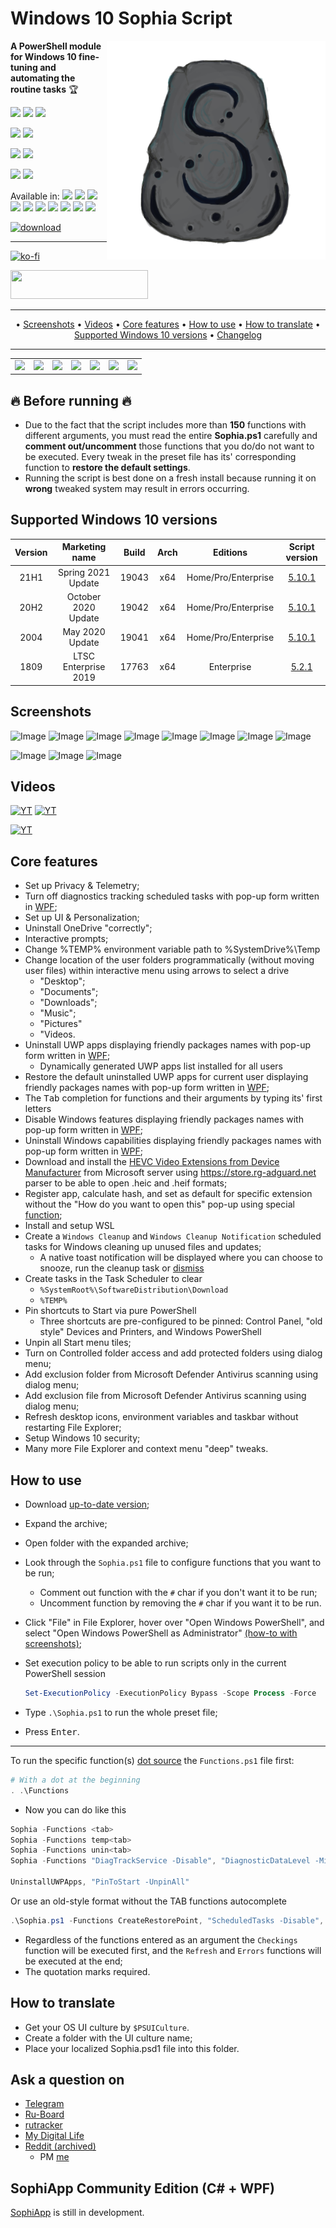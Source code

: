 # Windows 10 Sophia Script

<img src="./img/Sophia.png" alt="Sophia Script" width='350' align="right">

**A PowerShell module for Windows 10 fine-tuning and automating the routine tasks** :trophy:

<p align="left">
  <img src="https://img.shields.io/github/workflow/status/farag2/Windows-10-Sophia-Script/Build?label=GitHub%20Actions&logo=GitHub">
  <a href="https://www.codacy.com/gh/farag2/Windows-10-Sophia-Script"><img src="https://app.codacy.com/project/badge/Grade/a760e521a97949098be8aa257f6cce11"></a>
  <img src="https://img.shields.io/badge/PowerShell%205.1%20&%207.1-Ready-blue.svg?color=5391FE&style=flat&logo=powershell">

  <a href="https://github.com/farag2/Windows-10-Sophia-Script/releases"><img src="https://img.shields.io/github/downloads/farag2/Windows-10-Setup-Script/total.svg?label=downloads%20%28since%20May%202020%29"></a>
  <a href="https://github.com/farag2/Windows-10-Sophia-Script/releases"><img src="https://img.shields.io/github/v/release/farag2/Windows-10-Sophia-Script"></a>

  <a href="https://twitter.com/tea_head_"><img src="https://img.shields.io/badge/Logo%20by-teahead-blue?style=flat&logo=Twitter"></a>
  <img src="https://img.shields.io/badge/Made%20with-%E2%9D%A4-149ce2.svg?color=149ce2">

  <a href="https://t.me/SophiaNews"><img src="https://img.shields.io/badge/Sophia%20News-Telegram-blue?style=flat&logo=Telegram"></a>
  <a href="https://t.me/Sophia_Chat"><img src="https://img.shields.io/badge/Sophia%20Chat-Telegram-blue?style=flat&logo=Telegram"></a>
</p>

Available in: <img src="https://upload.wikimedia.org/wikipedia/commons/a/ae/Flag_of_the_United_Kingdom.svg" height="11px"/> <img src="https://upload.wikimedia.org/wikipedia/commons/f/fa/Flag_of_the_People's_Republic_of_China.svg" height="11px"/> <img src="https://upload.wikimedia.org/wikipedia/commons/b/ba/Flag_of_Germany.svg" height="11px"/>
<img src="https://upload.wikimedia.org/wikipedia/commons/c/c3/Flag_of_France.svg" height="11px"/> <img src="https://upload.wikimedia.org/wikipedia/commons/0/03/Flag_of_Italy.svg" height="11px"/> <img src="https://upload.wikimedia.org/wikipedia/commons/f/f3/Flag_of_Russia.svg" height="11px"/> <img src="https://upload.wikimedia.org/wikipedia/commons/4/49/Flag_of_Ukraine.svg" height="11px"/> <img src="https://upload.wikimedia.org/wikipedia/commons/b/b4/Flag_of_Turkey.svg" height="11px"/> <img src="https://upload.wikimedia.org/wikipedia/commons/9/9a/Flag_of_Spain.svg" height="11px"/> <img src="https://upload.wikimedia.org/wikipedia/commons/5/5c/Flag_of_Portugal.svg" height="11px"/>

[![download](https://i.imgur.com/U8gicyY.png)](https://github.com/farag2/Windows-10-Sophia-Script/releases/latest)

***

[![ko-fi](https://www.ko-fi.com/img/githubbutton_sm.svg)](https://ko-fi.com/Q5Q51QUJC)

<a href="https://yoomoney.ru/to/4100116615568835"><img src="https://yoomoney.ru/i/shop/iomoney_logo_color_example.png" width=220px height=46px></a>

***

<p align="center">
	&bull;
	<a href="#screenshots">Screenshots</a>
	&bull;
	<a href="#sophia-script-in-action">Videos</a>
	&bull;
	<a href="#core-features">Core features</a>
	&bull;
	<a href="#how-to-use">How to use</a>
	&bull;
	<a href="#how-to-translate">How to translate</a>
	&bull;
	<a href="#supported-windows-10-versions">Supported Windows 10 versions</a>
	&bull;
	<a href="https://github.com/farag2/Windows-10-Sophia-Script/blob/master/CHANGELOG.md">Changelog</a>
</p>

***

<table>
	<tr>
		<td>
			<a href="https://rutracker.org/forum/viewtopic.php?t=5996011">
				<img src="https://static.t-ru.org/logo/logo-3.svg" height="100px">
			</a>
		</td>
		<td>
			<a href="https://4sysops.com/archives/windows-10-sophia-script-powershell-functions-for-windows-10-fine-tuning-and-automating-routine-configuration-tasks/">
				<img src="https://i.imgur.com/cZ32Hkt.png">
			</a>
		</td>
		<td>
			<a href="https://www.ghacks.net/2020/09/27/windows-10-setup-script-has-a-new-name-and-is-now-easier-to-use/">
				<img src="https://i.imgur.com/K4f8VBo.png">
			</a>
		</td>
		<td>
			<a href="https://www.neowin.net/news/this-windows-10-setup-script-lets-you-fine-tune-around-150-functions-for-new-installs">
				<img src="https://i.imgur.com/5fILFqz.png">
			</a>
		</td>
		<td>
			<a href="https://www.comss.ru/page.php?id=8019">
				<img src="https://cdn.comss.net/img/logo51.png">
			</a>
		</td>
		<td>
			<a href="https://habr.com/en/post/521202">
				<img src="https://i.imgur.com/cXWLr4I.png">
			</a>
		</td>
		<td>
			<a href="https://www.deskmodder.de/blog/2020/09/25/windows-10-sophia-script-windows-10-feintuning-mit-powershell/">
				<img src="https://i.imgur.com/6sAI2wZ.png">
			</a>
		</td>
	</tr>
</table>

## :fire: Before running :fire:

* Due to the fact that the script includes more than **150** functions with different arguments, you must read the entire **Sophia.ps1** carefully and **comment out/uncomment** those functions that you do/do not want to be executed. Every tweak in the preset file has its' corresponding function to **restore the default settings**.
* Running the script is best done on a fresh install because running it on **wrong** tweaked system may result in errors occurring.

## Supported Windows 10 versions

|Version|    Marketing name   | Build | Arch |      Editions     | Script version |
|:-----:|:-------------------:|:-----:|:----:|:-----------------:|:--------------:|
| 21H1  | Spring 2021 Update  | 19043 |  x64 |Home/Pro/Enterprise|[5.10.1](https://github.com/farag2/Windows-10-Sophia-Script/releases/latest)|
| 20H2  | October 2020 Update | 19042 |  x64 |Home/Pro/Enterprise|[5.10.1](https://github.com/farag2/Windows-10-Sophia-Script/releases/latest)|
| 2004  |   May 2020 Update   | 19041 |  x64 |Home/Pro/Enterprise|[5.10.1](https://github.com/farag2/Windows-10-Sophia-Script/releases/latest)|
| 1809  | LTSC Enterprise 2019| 17763 |  x64 |   Enterprise      |[5.2.1](https://github.com/farag2/Windows-10-Sophia-Script/releases/latest)|

## Screenshots

![Image](./img/Autocomplete.gif)
![Image](https://i.imgur.com/xe0PgFL.png)
![Image](https://i.imgur.com/xeiBbes.png) ![Image](https://i.imgur.com/0zj0h2S.png)
![Image](https://i.imgur.com/uwJ2bqD.png) ![Image](https://i.imgur.com/ybdlLcf.png)
![Image](https://i.imgur.com/chjWR8R.png)
![Image](https://i.imgur.com/cZC40Fi.png)

![Image](https://i.imgur.com/fmFxnaA.png)
![Image](https://i.imgur.com/IbaYl3h.png)
![Image](https://i.imgur.com/9s7Noud.png)

## Videos

[![YT](https://img.youtube.com/vi/f529ucAipI8/0.jpg)](https://youtu.be/f529ucAipI8) [![YT](https://img.youtube.com/vi/MiQ85tVXQQA/0.jpg)](https://youtu.be/MiQ85tVXQQA)

[![YT](https://img.youtube.com/vi/8E6OT_QcHaU/1.jpg)](https://youtu.be/8E6OT_QcHaU?t=370)

## Core features

* Set up Privacy & Telemetry;
* Turn off diagnostics tracking scheduled tasks with pop-up form written in [WPF](#Screenshots);
* Set up UI & Personalization;
* Uninstall OneDrive "correctly";
* Interactive prompts;
* Change %TEMP% environment variable path to %SystemDrive%\Temp
* Change location of the user folders programmatically (without moving user files) within interactive menu using arrows to select a drive
  * "Desktop";
  * "Documents";
  * "Downloads";
  * "Music";
  * "Pictures"
  * "Videos.
* Uninstall UWP apps displaying friendly packages names with pop-up form written in [WPF](#Screenshots);
  * Dynamically generated UWP apps list installed for all users
* Restore the default uninstalled UWP apps for current user displaying friendly packages names with pop-up form written in [WPF](#Screenshots);
* The <kbd>Tab</kbd> completion for functions and their arguments by typing its' first letters
* Disable Windows features displaying friendly packages names with pop-up form written in [WPF](#Screenshots);
* Uninstall Windows capabilities displaying friendly packages names with pop-up form written in [WPF](#Screenshots);
* Download and install the [HEVC Video Extensions from Device Manufacturer](https://www.microsoft.com/p/hevc-video-extensions-from-device-manufacturer/9n4wgh0z6vhq) from Microsoft server using <https://store.rg-adguard.net> parser to be able to open .heic and .heif formats;
* Register app, calculate hash, and set as default for specific extension without the "How do you want to open this" pop-up using special [function](https://github.com/DanysysTeam/PS-SFTA);
* Install and setup WSL
* Create a `Windows Cleanup` and `Windows Cleanup Notification` scheduled tasks for Windows cleaning up unused files and updates;
  * A native toast notification will be displayed where you can choose to snooze, run the cleanup task or [dismiss](#Screenshots)
* Create tasks in the Task Scheduler to clear
  * `%SystemRoot%\SoftwareDistribution\Download`
  * `%TEMP%`
* Pin shortcuts to Start via pure PowerShell
  * Three shortcuts are pre-configured to be pinned: Control Panel, "old style" Devices and Printers, and Windows PowerShell
* Unpin all Start menu tiles;
* Turn on Controlled folder access and add protected folders using dialog menu;
* Add exclusion folder from Microsoft Defender Antivirus scanning using dialog menu;
* Add exclusion file from Microsoft Defender Antivirus scanning using dialog menu;
* Refresh desktop icons, environment variables and taskbar without restarting File Explorer;
* Setup Windows 10 security;
* Many more File Explorer and context menu "deep" tweaks.

## How to use

* Download [up-to-date version](https://github.com/farag2/Windows-10-Sophia-Script/releases/latest);
* Expand the archive;
* Open folder with the expanded archive;
* Look through the `Sophia.ps1` file to configure functions that you want to be run;
  * Comment out function with the `#` char if you don't want it to be run;
  * Uncomment function by removing the `#` char if you want it to be run.
* Click "File" in File Explorer, hover over "Open Windows PowerShell", and select "Open Windows PowerShell as Administrator" [(how-to with screenshots)](https://www.howtogeek.com/662611/9-ways-to-open-powershell-in-windows-10/);
* Set execution policy to be able to run scripts only in the current PowerShell session

  ```powershell
  Set-ExecutionPolicy -ExecutionPolicy Bypass -Scope Process -Force
  ```

* Type `.\Sophia.ps1` to run the whole preset file;
* Press <kbd>Enter</kbd>.

***

To run the specific function(s) [dot source](https://docs.microsoft.com/ru-ru/powershell/module/microsoft.powershell.core/about/about_operators#dot-sourcing-operator-) the `Functions.ps1` file first:

```powershell
# With a dot at the beginning
. .\Functions
```

* Now you can do like this

```powershell
Sophia -Functions <tab>
Sophia -Functions temp<tab>
Sophia -Functions unin<tab>
Sophia -Functions "DiagTrackService -Disable", "DiagnosticDataLevel -Minimal", UninstallUWPApps

UninstallUWPApps, "PinToStart -UnpinAll"
```

Or use an old-style format without the TAB functions autocomplete

```powershell
.\Sophia.ps1 -Functions CreateRestorePoint, "ScheduledTasks -Disable", "WindowsCapabilities -Uninstall"
```

* Regardless of the functions entered as an argument the `Checkings` function will be executed first, and the `Refresh` and `Errors` functions will be executed at the end;
* The quotation marks required.

## How to translate

* Get your OS UI culture by `$PSUICulture`.
* Create a folder with the UI culture name;
* Place your localized Sophia.psd1 file into this folder.

## Ask a question on

* [Telegram](https://t.me/sophia_chat)
* [Ru-Board](http://forum.ru-board.com/topic.cgi?forum=62&topic=30617#15)
* [rutracker](https://rutracker.org/forum/viewtopic.php?t=5996011)
* [My Digital Life](https://forums.mydigitallife.net/threads/powershell-windows-10-sophia-script.81675/)
* [Reddit (archived)](https://www.reddit.com/r/PowerShell/comments/go2n5v/powershell_script_setup_windows_10/)
  * PM [me](https://www.reddit.com/user/farag2/)

## SophiApp Community Edition (C# + WPF)

[SophiApp](https://github.com/SophiaUI/SophiApp) is still in development.
